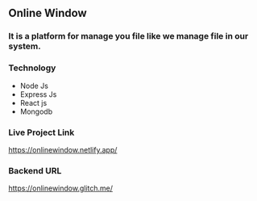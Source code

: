 ## Online Window

### It is a platform for manage you file like we manage file in our system.

### Technology

  * Node Js
  * Express Js
  * React js
  * Mongodb


### Live Project Link

https://onlinewindow.netlify.app/

### Backend URL

https://onlinewindow.glitch.me/

